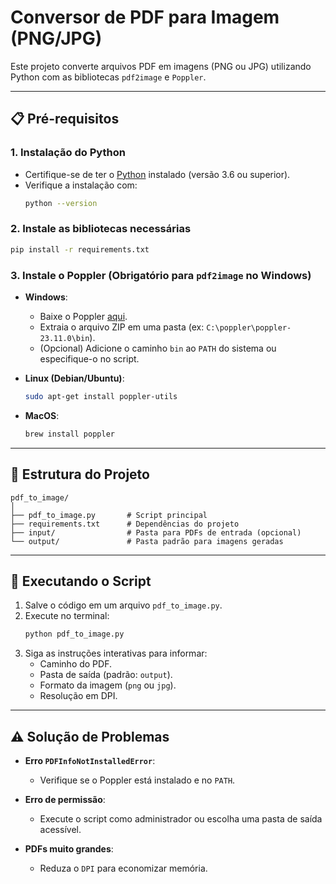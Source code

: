 # **Conversor de PDF para Imagem (PNG/JPG)**  

Este projeto converte arquivos PDF em imagens (PNG ou JPG) utilizando Python com as bibliotecas `pdf2image` e `Poppler`.

---

## **📋 Pré-requisitos**  

### **1. Instalação do Python**  
- Certifique-se de ter o [Python](https://www.python.org/downloads/) instalado (versão 3.6 ou superior).  
- Verifique a instalação com:  
  ```bash
  python --version
  ```

### **2. Instale as bibliotecas necessárias**  
```bash
pip install -r requirements.txt
```

### **3. Instale o Poppler (Obrigatório para `pdf2image` no Windows)**  
- **Windows**:  
  - Baixe o Poppler [aqui](https://github.com/oschwartz10612/poppler-windows/releases).  
  - Extraia o arquivo ZIP em uma pasta (ex: `C:\poppler\poppler-23.11.0\bin`).  
  - (Opcional) Adicione o caminho `bin` ao `PATH` do sistema ou especifique-o no script.

- **Linux (Debian/Ubuntu)**:  
  ```bash
  sudo apt-get install poppler-utils
  ```

- **MacOS**:  
  ```bash
  brew install poppler
  ```  

---

## **📂 Estrutura do Projeto**  
```
pdf_to_image/
│
├── pdf_to_image.py       # Script principal
├── requirements.txt	  # Dependências do projeto
├── input/                # Pasta para PDFs de entrada (opcional)
└── output/               # Pasta padrão para imagens geradas
```

---

## **🚀 Executando o Script**  
1. Salve o código em um arquivo `pdf_to_image.py`.  
2. Execute no terminal:  
   ```bash
   python pdf_to_image.py
   ```
3. Siga as instruções interativas para informar:  
   - Caminho do PDF.  
   - Pasta de saída (padrão: `output`).  
   - Formato da imagem (`png` ou `jpg`).  
   - Resolução em DPI.  

---

## **⚠️ Solução de Problemas**  
- **Erro `PDFInfoNotInstalledError`**:  
  - Verifique se o Poppler está instalado e no `PATH`.

- **Erro de permissão**:  
  - Execute o script como administrador ou escolha uma pasta de saída acessível.  

- **PDFs muito grandes**:  
  - Reduza o `DPI` para economizar memória.  